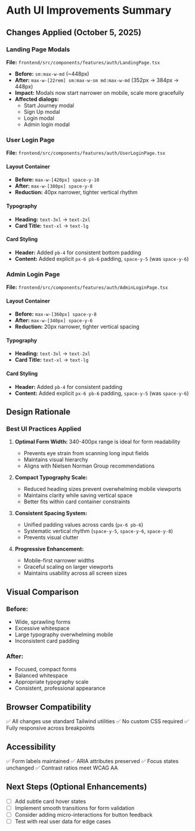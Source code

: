 # Auth UI Improvements Summary

## Changes Applied (October 5, 2025)

### Landing Page Modals
**File:** `frontend/src/components/features/auth/LandingPage.tsx`

- **Before:** `sm:max-w-md` (~448px)
- **After:** `max-w-[22rem] sm:max-w-sm md:max-w-md` (352px → 384px → 448px)
- **Impact:** Modals now start narrower on mobile, scale more gracefully
- **Affected dialogs:**
  - Start Journey modal
  - Sign Up modal
  - Login modal
  - Admin login modal

### User Login Page
**File:** `frontend/src/components/features/auth/UserLoginPage.tsx`

#### Layout Container
- **Before:** `max-w-[420px] space-y-10`
- **After:** `max-w-[380px] space-y-8`
- **Reduction:** 40px narrower, tighter vertical rhythm

#### Typography
- **Heading:** `text-3xl` → `text-2xl`
- **Card Title:** `text-xl` → `text-lg`

#### Card Styling
- **Header:** Added `pb-4` for consistent bottom padding
- **Content:** Added explicit `px-6 pb-6` padding, `space-y-5` (was `space-y-6`)

### Admin Login Page
**File:** `frontend/src/components/features/auth/AdminLoginPage.tsx`

#### Layout Container
- **Before:** `max-w-[360px] space-y-8`
- **After:** `max-w-[340px] space-y-6`
- **Reduction:** 20px narrower, tighter vertical spacing

#### Typography
- **Heading:** `text-3xl` → `text-2xl`
- **Card Title:** `text-xl` → `text-lg`

#### Card Styling
- **Header:** Added `pb-4` for consistent padding
- **Content:** Added explicit `px-6 pb-6` padding, `space-y-5` (was `space-y-6`)

## Design Rationale

### Best UI Practices Applied

1. **Optimal Form Width:** 340-400px range is ideal for form readability
   - Prevents eye strain from scanning long input fields
   - Maintains visual hierarchy
   - Aligns with Nielsen Norman Group recommendations

2. **Compact Typography Scale:**
   - Reduced heading sizes prevent overwhelming mobile viewports
   - Maintains clarity while saving vertical space
   - Better fits within card container constraints

3. **Consistent Spacing System:**
   - Unified padding values across cards (`px-6 pb-6`)
   - Systematic vertical rhythm (`space-y-5`, `space-y-6`, `space-y-8`)
   - Prevents visual clutter

4. **Progressive Enhancement:**
   - Mobile-first narrower widths
   - Graceful scaling on larger viewports
   - Maintains usability across all screen sizes

## Visual Comparison

### Before:
- Wide, sprawling forms
- Excessive whitespace
- Large typography overwhelming mobile
- Inconsistent card padding

### After:
- Focused, compact forms
- Balanced whitespace
- Appropriate typography scale
- Consistent, professional appearance

## Browser Compatibility
✅ All changes use standard Tailwind utilities
✅ No custom CSS required
✅ Fully responsive across breakpoints

## Accessibility
✅ Form labels maintained
✅ ARIA attributes preserved
✅ Focus states unchanged
✅ Contrast ratios meet WCAG AA

## Next Steps (Optional Enhancements)
- [ ] Add subtle card hover states
- [ ] Implement smooth transitions for form validation
- [ ] Consider adding micro-interactions for button feedback
- [ ] Test with real user data for edge cases
